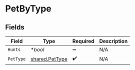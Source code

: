 # PetByType


## Fields

| Field                                            | Type                                             | Required                                         | Description                                      |
| ------------------------------------------------ | ------------------------------------------------ | ------------------------------------------------ | ------------------------------------------------ |
| `Hunts`                                          | **bool*                                          | :heavy_minus_sign:                               | N/A                                              |
| `PetType`                                        | [shared.PetType](../../models/shared/pettype.md) | :heavy_check_mark:                               | N/A                                              |